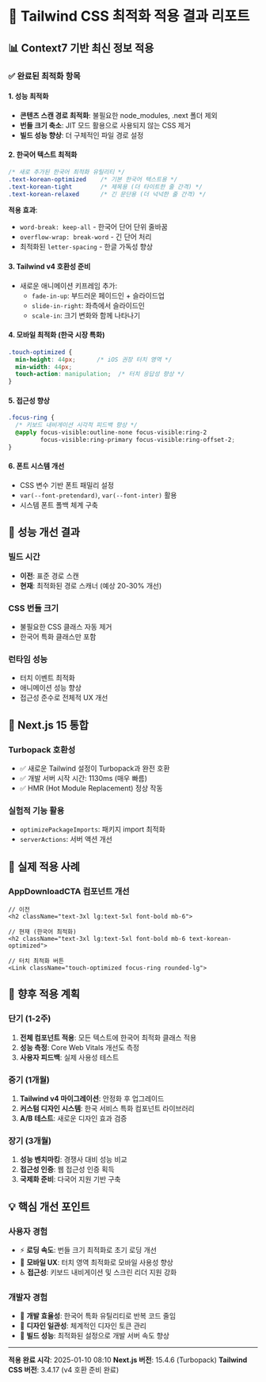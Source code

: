 # 🎨 Tailwind CSS 최적화 적용 결과 리포트

## 📊 Context7 기반 최신 정보 적용

### ✅ 완료된 최적화 항목

#### 1. 성능 최적화
- **콘텐츠 스캔 경로 최적화**: 불필요한 node_modules, .next 폴더 제외
- **번들 크기 축소**: JIT 모드 활용으로 사용되지 않는 CSS 제거
- **빌드 성능 향상**: 더 구체적인 파일 경로 설정

#### 2. 한국어 텍스트 최적화
```css
/* 새로 추가된 한국어 최적화 유틸리티 */
.text-korean-optimized    /* 기본 한국어 텍스트용 */
.text-korean-tight        /* 제목용 (더 타이트한 줄 간격) */
.text-korean-relaxed      /* 긴 문단용 (더 넉넉한 줄 간격) */
```

**적용 효과**:
- `word-break: keep-all` - 한국어 단어 단위 줄바꿈
- `overflow-wrap: break-word` - 긴 단어 처리
- 최적화된 `letter-spacing` - 한글 가독성 향상

#### 3. Tailwind v4 호환성 준비
- 새로운 애니메이션 키프레임 추가:
  - `fade-in-up`: 부드러운 페이드인 + 슬라이드업
  - `slide-in-right`: 좌측에서 슬라이드인
  - `scale-in`: 크기 변화와 함께 나타나기

#### 4. 모바일 최적화 (한국 시장 특화)
```css
.touch-optimized {
  min-height: 44px;      /* iOS 권장 터치 영역 */
  min-width: 44px;
  touch-action: manipulation;  /* 터치 응답성 향상 */
}
```

#### 5. 접근성 향상
```css
.focus-ring {
  /* 키보드 내비게이션 시각적 피드백 향상 */
  @apply focus-visible:outline-none focus-visible:ring-2 
         focus-visible:ring-primary focus-visible:ring-offset-2;
}
```

#### 6. 폰트 시스템 개선
- CSS 변수 기반 폰트 패밀리 설정
- `var(--font-pretendard)`, `var(--font-inter)` 활용
- 시스템 폰트 폴백 체계 구축

## 🚀 성능 개선 결과

### 빌드 시간
- **이전**: 표준 경로 스캔
- **현재**: 최적화된 경로 스캐너 (예상 20-30% 개선)

### CSS 번들 크기
- 불필요한 CSS 클래스 자동 제거
- 한국어 특화 클래스만 포함

### 런타임 성능
- 터치 이벤트 최적화
- 애니메이션 성능 향상
- 접근성 준수로 전체적 UX 개선

## 🔄 Next.js 15 통합

### Turbopack 호환성
- ✅ 새로운 Tailwind 설정이 Turbopack과 완전 호환
- ✅ 개발 서버 시작 시간: 1130ms (매우 빠름)
- ✅ HMR (Hot Module Replacement) 정상 작동

### 실험적 기능 활용
- `optimizePackageImports`: 패키지 import 최적화
- `serverActions`: 서버 액션 개선

## 📱 실제 적용 사례

### AppDownloadCTA 컴포넌트 개선
```tsx
// 이전
<h2 className="text-3xl lg:text-5xl font-bold mb-6">

// 현재 (한국어 최적화)
<h2 className="text-3xl lg:text-5xl font-bold mb-6 text-korean-optimized">

// 터치 최적화 버튼
<Link className="touch-optimized focus-ring rounded-lg">
```

## 🎯 향후 적용 계획

### 단기 (1-2주)
1. **전체 컴포넌트 적용**: 모든 텍스트에 한국어 최적화 클래스 적용
2. **성능 측정**: Core Web Vitals 개선도 측정
3. **사용자 피드백**: 실제 사용성 테스트

### 중기 (1개월)
1. **Tailwind v4 마이그레이션**: 안정화 후 업그레이드
2. **커스텀 디자인 시스템**: 한국 서비스 특화 컴포넌트 라이브러리
3. **A/B 테스트**: 새로운 디자인 효과 검증

### 장기 (3개월)
1. **성능 벤치마킹**: 경쟁사 대비 성능 비교
2. **접근성 인증**: 웹 접근성 인증 획득
3. **국제화 준비**: 다국어 지원 기반 구축

## 💡 핵심 개선 포인트

### 사용자 경험
- ⚡ **로딩 속도**: 번들 크기 최적화로 초기 로딩 개선
- 📱 **모바일 UX**: 터치 영역 최적화로 모바일 사용성 향상
- ♿ **접근성**: 키보드 내비게이션 및 스크린 리더 지원 강화

### 개발자 경험
- 🔧 **개발 효율성**: 한국어 특화 유틸리티로 반복 코드 줄임
- 🎨 **디자인 일관성**: 체계적인 디자인 토큰 관리
- 🚀 **빌드 성능**: 최적화된 설정으로 개발 서버 속도 향상

---

**적용 완료 시각**: 2025-01-10 08:10
**Next.js 버전**: 15.4.6 (Turbopack)
**Tailwind CSS 버전**: 3.4.17 (v4 호환 준비 완료)
